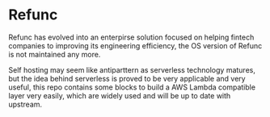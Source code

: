 # Refunc

Refunc has evolved into an enterpirse solution focused on helping fintech companies to improving its engineering efficiency, the OS version of Refunc is not maintained any more.

Self hosting may seem like antiparttern as serverless technology matures, but the idea behind serverless is proved to be very applicable and very useful,  this repo contains some blocks to build a AWS Lambda compatible layer very easily, which are widely used and will be up to date with upstream.
